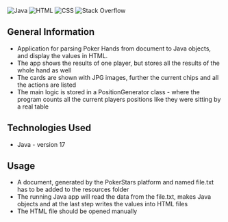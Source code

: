 ![Java](https://img.shields.io/badge/java-%23ED8B00.svg?style=for-the-badge&logo=openjdk&logoColor=white)
![HTML](https://img.shields.io/badge/HTML-239120?style=for-the-badge&logo=html5&logoColor=white)
![CSS](https://img.shields.io/badge/CSS-239120?&style=for-the-badge&logo=css3&logoColor=white)
![Stack Overflow](https://img.shields.io/badge/-Stackoverflow-FE7A16?style=for-the-badge&logo=stack-overflow&logoColor=white)

## General Information
 - Application for parsing Poker Hands from document to Java objects, and display the values in HTML.
 - The app shows the results of one player, but stores all the results of the whole hand as well
 - The cards are shown with JPG images, further the current chips and all the actions are listed
 - The main logic is stored in a PositionGenerator class - where the program counts all the current players positions like they were sitting by a real table

## Technologies Used
- Java - version 17

## Usage
- A document, generated by the PokerStars platform and named file.txt has to be added to the resources folder
- The running Java app will read the data from the file.txt, makes Java objects and at the last step writes the values into HTML files
- The HTML file should be opened manually

 







